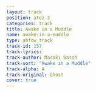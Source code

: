 ```yaml
---
layout: track
position: atoz-3
categories: track
title: Awake in a Muddle
name: awake-in-a-muddle
type: ahfow_track
track-id: 157
track-lyrics: 
track-author: Masaki Batoh
track-sort: "Awake in a Muddle"
track-alpha: A
track-original: Ghost
cover: true
---
```

